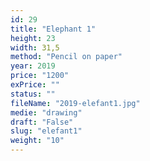 ```yaml
---
id: 29
title: "Elephant 1"
height: 23
width: 31,5
method: "Pencil on paper"
year: 2019
price: "1200"
exPrice: ""
status: ""
fileName: "2019-elefant1.jpg"
medie: "drawing"
draft: "False"
slug: "elefant1"
weight: "10"
---
```

